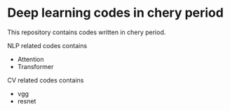# Deep learning codes in chery period

This repository contains codes written in chery period. 


NLP related codes contains

- Attention 
- Transformer

CV related codes contains

- vgg
- resnet

